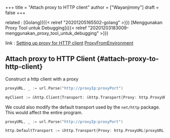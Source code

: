 +++
title = "Attach proxy to HTTP client"
author = ["Wayanjimmy"]
draft = false
+++

related
: [Golang]({{< relref "20201205165502-golang" >}}) [Menggunakan Proxy Tool untuk Debugging]({{< relref "20201203183009-menggunakan_proxy_tool_untuk_debugging" >}})

link
: [Setting up proxy for HTTP client](https://stackoverflow.com/questions/14661511/setting-up-proxy-for-http-client) [ProxyFromEnvironment](https://pkg.go.dev/net/http#ProxyFromEnvironment)


## Attach proxy to HTTP Client {#attach-proxy-to-http-client}

Construct a http client with a proxy

```go
proxyURL, _ := url.Parse("http://proxyIp:proxyPort")

myClient := &http.Client{Transport: &http.Transport{Proxy: http.ProxyURL(proxyURL)}}
```

We could also modify the default transport used by the `net/http` package. This would affect the entire program.

```go
proxyURL, _ := url.Parse("http://proxyIp:proxyPort")

http.DefaultTransport := &http.Transport{Proxy: http.ProxyURL(proxyURL)}
```
